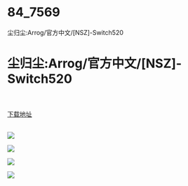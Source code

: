 # 84_7569
尘归尘:Arrog/官方中文/[NSZ]-Switch520
# 尘归尘:Arrog/官方中文/[NSZ]-Switch520
 <br/></br>
[下载地址](https://www.switch520.cc/article/7569 "下载地址")
<br/></br>

<p><span><strong><img src="https://www.switch520.cc/muke_img/upload_art_editor_20201128-1_25e2f752faafb2327c6de81202de4887.jpg"></strong></span></p>
<p><span><strong><img src="https://www.switch520.cc/muke_img/upload_art_editor_20201128-1_83b704c82b2e4464f1ab683565d3b747.jpg"></strong></span></p>
<p><span><strong><img src="https://www.switch520.cc/muke_img/upload_art_editor_20201128-1_56d6be4eccbfd8e476c143ae7773aae2.jpg"></strong></span></p>
<p><span><strong><img src="https://www.switch520.cc/muke_img/upload_art_editor_20201128-1_ebe1ac477cf0d04c534aecc96490add7.jpg"></strong></span></p>
<p></p>
<p></p>
